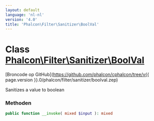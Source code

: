 ```yaml
---
layout: default
language: 'nl-nl'
version: '4.0'
title: 'Phalcon\Filter\Sanitizer\BoolVal'
---
```


# Class [Phalcon\Filter\Sanitizer\BoolVal](Phalcon_Filter_Sanitizer_BoolVal)

[Broncode op GitHub](https://github.com/phalcon/cphalcon/tree/v{{ page.version }}.0/phalcon/filter/sanitizer/boolval.zep)

Sanitizes a value to boolean

### Methoden

```php
public function __invoke( mixed $input ): mixed
```
